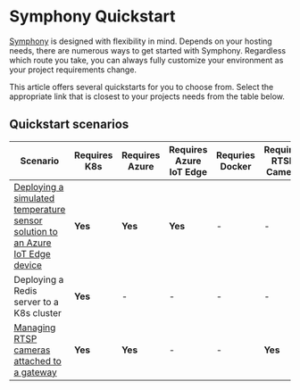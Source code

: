 # Symphony Quickstart
[Symphony](https://github.com/azure/symphony-k8s) is designed with flexibility in mind. Depends on your hosting needs, there are numerous ways to get started with Symphony. Regardless which route you take, you can always fully customize your environment as your project requirements change.

This article offers several quickstarts for you to choose from. Select the appropriate link that is closest to your projects needs from the table below.  

## Quickstart scenarios

| Scenario | Requires K8s | Requires Azure | Requires Azure IoT Edge| Requries Docker | Requires RTSP Camera |
|--------|--------|--------|--------|--------|--------|
| [Deploying a simulated temperature sensor solution to an Azure IoT Edge device](./deploy_solution_to_azure_iot_edge.md) | **Yes** | **Yes** | **Yes** | - | - |
| Deploying a Redis server to a K8s cluster | **Yes** | - | - | - | - |
| [Managing RTSP cameras attached to a gateway](./manage_rtsp_cameras.md) | **Yes**| **Yes**| - | - |  **Yes** |

